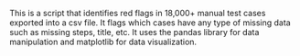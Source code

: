 This is a script that identifies red flags in 18,000+ manual test cases exported into a csv file. It flags which cases have any type of missing data such as missing steps, title, etc. It uses the pandas library for data manipulation and matplotlib for data visualization.
